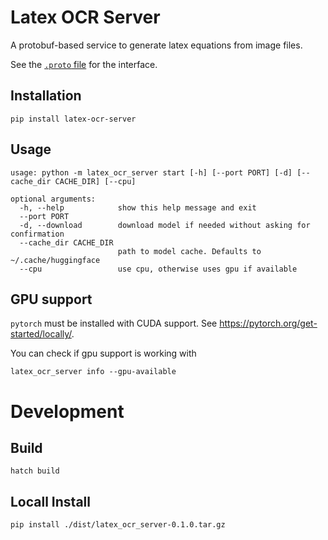 # Latex OCR Server

A protobuf-based service to generate latex equations from image files.

See the [`.proto` file](https://github.com/lucasvanmol/latex-ocr-server/blob/0.1.0/src/latex_ocr_server/protos/latex_ocr.proto) for the interface.

## Installation

```
pip install latex-ocr-server
```

## Usage

```
usage: python -m latex_ocr_server start [-h] [--port PORT] [-d] [--cache_dir CACHE_DIR] [--cpu]

optional arguments:
  -h, --help            show this help message and exit
  --port PORT
  -d, --download        download model if needed without asking for confirmation
  --cache_dir CACHE_DIR
                        path to model cache. Defaults to ~/.cache/huggingface
  --cpu                 use cpu, otherwise uses gpu if available
```

## GPU support

`pytorch` must be installed with CUDA support. See https://pytorch.org/get-started/locally/.

You can check if gpu support is working with 
```
latex_ocr_server info --gpu-available
```

# Development 

## Build

```
hatch build
```

## Locall Install

```
pip install ./dist/latex_ocr_server-0.1.0.tar.gz
```
